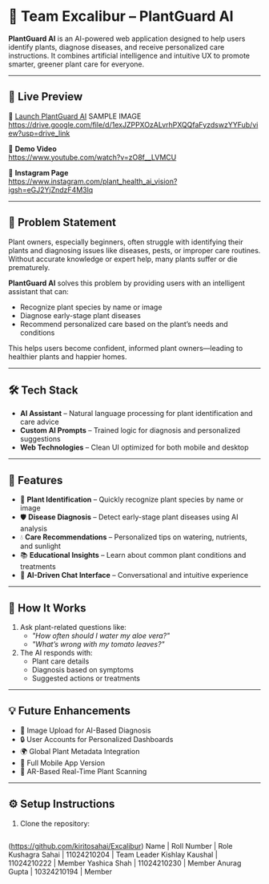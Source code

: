 # 🌿 Team Excalibur – PlantGuard AI

**PlantGuard AI** is an AI-powered web application designed to help users identify plants, diagnose diseases, and receive personalized care instructions. It combines artificial intelligence and intuitive UX to promote smarter, greener plant care for everyone.

---

## 🚀 Live Preview

🔗 [Launch PlantGuard AI](https://preview--plantguard-ai-bloom-61.lovable.app/)
SAMPLE IMAGE https://drive.google.com/file/d/1exJZPPXOzALvrhPXQQfaFyzdswzYYFub/view?usp=drive_link

🎥 **Demo Video**  
https://www.youtube.com/watch?v=zO8f__LVMCU

📸 **Instagram Page**  
https://www.instagram.com/plant_health_ai_vision?igsh=eGJ2YjZndzF4M3lq

---

## 🧩 Problem Statement

Plant owners, especially beginners, often struggle with identifying their plants and diagnosing issues like diseases, pests, or improper care routines. Without accurate knowledge or expert help, many plants suffer or die prematurely.

**PlantGuard AI** solves this problem by providing users with an intelligent assistant that can:
- Recognize plant species by name or image
- Diagnose early-stage plant diseases
- Recommend personalized care based on the plant’s needs and conditions

This helps users become confident, informed plant owners—leading to healthier plants and happier homes.

---

## 🛠️ Tech Stack

- **AI Assistant** – Natural language processing for plant identification and care advice  
- **Custom AI Prompts** – Trained logic for diagnosis and personalized suggestions  
- **Web Technologies** – Clean UI optimized for both mobile and desktop  

---

## 🌱 Features

- 🌼 **Plant Identification** – Quickly recognize plant species by name or image  
- 🛡️ **Disease Diagnosis** – Detect early-stage plant diseases using AI analysis  
- 💧 **Care Recommendations** – Personalized tips on watering, nutrients, and sunlight  
- 📚 **Educational Insights** – Learn about common plant conditions and treatments  
- 🤖 **AI-Driven Chat Interface** – Conversational and intuitive experience  

---

## 📌 How It Works

1. Ask plant-related questions like:
   - *"How often should I water my aloe vera?"*
   - *"What’s wrong with my tomato leaves?"*
2. The AI responds with:
   - Plant care details
   - Diagnosis based on symptoms
   - Suggested actions or treatments

---

## 💡 Future Enhancements

- 📸 Image Upload for AI-Based Diagnosis  
- 🔒 User Accounts for Personalized Dashboards  
- 🌍 Global Plant Metadata Integration  
- 📱 Full Mobile App Version  
- 🧪 AR-Based Real-Time Plant Scanning  

---

## ⚙️ Setup Instructions

1. Clone the repository:  
   ```basH
(https://github.com/kiritosahai/Excalibur)
Name | Roll Number | Role
Kushagra Sahai | 11024210204 | Team Leader
Kishlay Kaushal | 11024210222 | Member
Yashica Shah | 11024210230 | Member
Anurag Gupta | 10324210194 | Member
